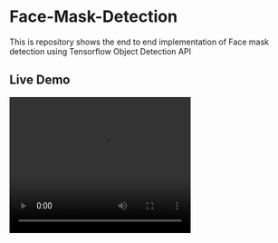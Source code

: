 # Face-Mask-Detection
This is repository shows the end to end implementation of Face mask detection using Tensorflow Object Detection API
## Live Demo
<video width="320" height="240" controls>
  <source src="resources/live_video.mp4" type="video/mp4">
</video>
